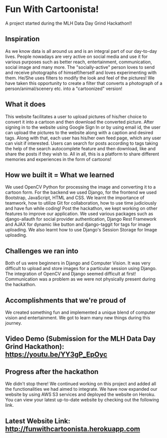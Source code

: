 # Fun With Cartoonista! 
A project started during the MLH Data Day Grind Hackathon!!

## Inspiration
As we know data is all around us and is an integral part of our day-to-day lives. People nowadays are very active on social media and use it for various purposes such as better reach, entertainment, communication, social image and many more. The "socially-active" person loves to send and receive photographs of himself/herself and loves experimenting with them. He/She uses filters to modify the look and feel of the pictures! We have taken this opportunity to create a filter that converts a photograph of a person/animal/scenery etc. into a "cartoonized" version! 

## What it does
This website facilitates a user to upload pictures of his/her choice to convert it into a cartoon and then download the converted picture. After signing in to the website using Google Sign In or by using email id, the user can upload the pictures to the website along with a caption and desired tags. Along with that, each user has his/her own feed page, which any user can visit if interested. Users can search for posts according to tags taking the help of the search autocomplete feature and then download, like and share the posts if they wish to. All in all, this is a platform to share different memories and experiences in the form of cartoons!

## How we built it = What we learned
We used OpenCV Python for processing the image and converting it to a cartoon form. For the backend we used Django, for the frontend we used Bootstrap, JavaScript, HTML and CSS. We learnt the importance of teamwork, how to utilize Git for collaboration, how to use time judiciously and have fun while coding! Post the hackathon, we kept working on other features to improve our application. We used various packages such as django-allauth for social provider authentication, Django Rest Framework and AJAX for dynamic like button and django-taggit for tags for image uploading. We also learnt how to use Django's Session Storage for Image uploading.

## Challenges we ran into
Both of us were beginners in Django and Computer Vision. It was very difficult to upload and store images for a particular session using Django. The integration of OpenCV and Django seemed difficult at first! Communication was a problem as we were not physically present during the hackathon.

## Accomplishments that we're proud of
We created something fun and implemented a unique blend of computer vision and entertainment. We got to learn many new things during this journey.

## Video Demo (Submission for the MLH Data Day Grind Hackathon): https://youtu.be/YY3gP_EpOyc

## Progress after the hackathon
We didn't stop there! We continued working on this project and added all the functionalities we had aimed to integrate. We have now expanded our website by using AWS S3 services and deployed the website on Heroku. You can view your latest up-to-date website by checking out the following link. 

## Latest Website Link: http://funwithcartoonista.herokuapp.com
